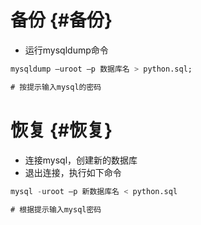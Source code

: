 # 备份 {#备份}

* 运行mysqldump命令

```sql
mysqldump –uroot –p 数据库名 > python.sql;

# 按提示输入mysql的密码
```

# 恢复 {#恢复}

* 连接mysql，创建新的数据库
* 退出连接，执行如下命令

```sql
mysql -uroot –p 新数据库名 < python.sql

# 根据提示输入mysql密码
```



